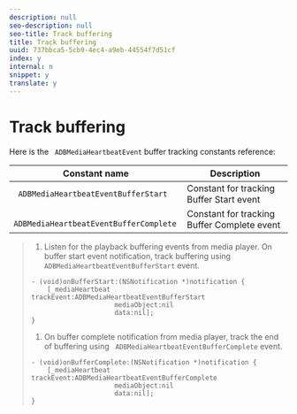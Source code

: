 ```yaml
---
description: null
seo-description: null
seo-title: Track buffering
title: Track buffering
uuid: 737bbca5-5cb9-4ec4-a9eb-44554f7d51cf
index: y
internal: n
snippet: y
translate: y
---
```


# Track buffering

Here is the ` ADBMediaHeartbeatEvent` buffer tracking constants reference: 


|  Constant name  | Description  |
|---|---|
|  ` ADBMediaHeartbeatEventBufferStart`  | Constant for tracking Buffer Start event  |
|  ` ADBMediaHeartbeatEventBufferComplete`  | Constant for tracking Buffer Complete event  |


>1. Listen for the playback buffering events from media player. On buffer start event notification, track buffering using ` ADBMediaHeartbeatEventBufferStart` event.
>
>   ```
>   - (void)onBufferStart:(NSNotification *)notification { 
>       [_mediaHeartbeat trackEvent:ADBMediaHeartbeatEventBufferStart  
>                        mediaObject:nil  
>                        data:nil]; 
>   } 
>   
>   ```
>
>1. On buffer complete notification from media player, track the end of buffering using ` ADBMediaHeartbeatEventBufferComplete` event.
>
>   ```
>   - (void)onBufferComplete:(NSNotification *)notification { 
>       [_mediaHeartbeat trackEvent:ADBMediaHeartbeatEventBufferComplete  
>                        mediaObject:nil  
>                        data:nil]; 
>   } 
>   
>   ```
>
